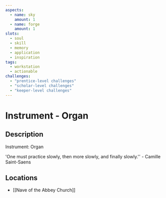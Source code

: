 ```yaml
---
aspects: 
  - name: sky
    amount: 1
  - name: forge
    amount: 1
slots:
  - soul
  - skill
  - memory
  - application
  - inspiration
tags:
  - workstation
  - actionable
challenges:
  - "prentice-level challenges"
  - "scholar-level challenges"
  - "keeper-level challenges"
---
```


# Instrument - Organ

## Description
Instrument: Organ

'One must practice slowly, then more slowly, and finally slowly.'' - Camille Saint-Saens
## Locations
- [[Nave of the Abbey Church]]